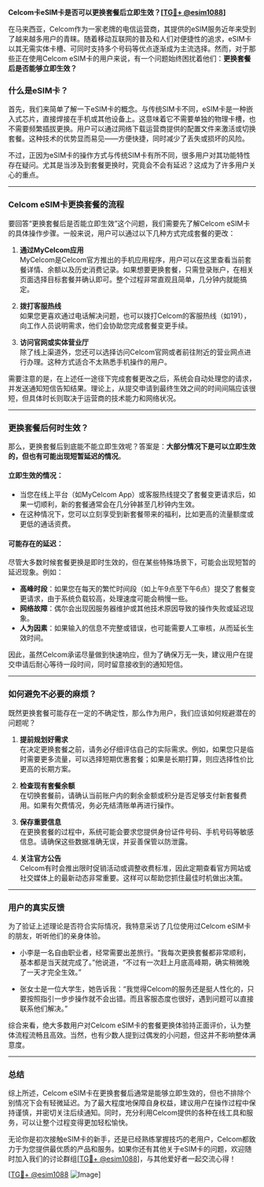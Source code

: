 **Celcom卡eSIM卡是否可以更换套餐后立即生效？[[TG💪+ @esim1088](https://t.me/s/esim1088)]**

在马来西亚，Celcom作为一家老牌的电信运营商，其提供的eSIM服务近年来受到了越来越多用户的青睐。随着移动互联网的普及和人们对便捷性的追求，eSIM卡以其无需实体卡槽、可同时支持多个号码等优点逐渐成为主流选择。然而，对于那些正在使用Celcom eSIM卡的用户来说，有一个问题始终困扰着他们：**更换套餐后是否能够立即生效？**

### 什么是eSIM卡？

首先，我们来简单了解一下eSIM卡的概念。与传统SIM卡不同，eSIM卡是一种嵌入式芯片，直接焊接在手机或其他设备上。这意味着它不需要单独的物理卡槽，也不需要频繁插拔更换。用户可以通过网络下载运营商提供的配置文件来激活或切换套餐。这种技术的优势显而易见——方便快捷，同时减少了丢失或损坏的风险。

不过，正因为eSIM卡的操作方式与传统SIM卡有所不同，很多用户对其功能特性存在疑问。尤其是当涉及到套餐更换时，究竟会不会有延迟？这成为了许多用户关心的重点。

---

### Celcom eSIM卡更换套餐的流程

要回答“更换套餐后是否能立即生效”这个问题，我们需要先了解Celcom eSIM卡的具体操作步骤。一般来说，用户可以通过以下几种方式完成套餐的更改：

1. **通过MyCelcom应用**  
   MyCelcom是Celcom官方推出的手机应用程序，用户可以在这里查看当前套餐详情、余额以及历史消费记录。如果想要更换套餐，只需登录账户，在相关页面选择目标套餐并确认即可。整个过程非常直观且简单，几分钟内就能搞定。

2. **拨打客服热线**  
   如果您更喜欢通过电话解决问题，也可以拨打Celcom的客服热线（如191），向工作人员说明需求，他们会协助您完成套餐变更手续。

3. **访问官网或实体营业厅**  
   除了线上渠道外，您还可以选择访问Celcom官网或者前往附近的营业网点进行办理。这种方式适合不太熟悉手机操作的用户。

需要注意的是，在上述任一途径下完成套餐更改之后，系统会自动处理您的请求，并发送通知短信告知结果。理论上，从提交申请到最终生效之间的时间间隔应该很短，但具体时长则取决于运营商的技术能力和网络状况。

---

### 更换套餐后何时生效？

那么，更换套餐后到底能不能立即生效呢？答案是：**大部分情况下是可以立即生效的，但也有可能出现短暂延迟的情况**。

#### 立即生效的情况：
- 当您在线上平台（如MyCelcom App）或客服热线提交了套餐变更请求后，如果一切顺利，新的套餐通常会在几分钟甚至几秒钟内生效。
- 在这种情况下，您可以立刻享受到新套餐带来的福利，比如更高的流量额度或更低的通话资费。

#### 可能存在的延迟：
尽管大多数时候套餐更换是即时生效的，但在某些特殊场景下，可能会出现短暂的延迟现象。例如：
- **高峰时段**：如果您在每天的繁忙时间段（如上午9点至下午6点）提交了套餐变更请求，由于系统负载较高，处理速度可能会稍慢一些。
- **网络故障**：偶尔会出现因服务器维护或其他技术原因导致的操作失败或延迟现象。
- **人为因素**：如果输入的信息不完整或错误，也可能需要人工审核，从而延长生效时间。

因此，虽然Celcom承诺尽量做到快速响应，但为了确保万无一失，建议用户在提交申请后耐心等待一段时间，同时留意接收到的通知短信。

---

### 如何避免不必要的麻烦？

既然更换套餐可能存在一定的不确定性，那么作为用户，我们应该如何规避潜在的问题呢？

1. **提前规划好需求**  
   在决定更换套餐之前，请务必仔细评估自己的实际需求。例如，如果您只是临时需要更多流量，可以选择短期优惠套餐；如果是长期打算，则应选择性价比更高的长期方案。

2. **检查现有套餐余额**  
   在切换套餐前，请确认当前账户内的剩余金额或积分是否足够支付新套餐费用。如果有欠费情况，务必先结清账单再进行操作。

3. **保存重要信息**  
   在更换套餐的过程中，系统可能会要求您提供身份证件号码、手机号码等敏感信息。请确保这些数据准确无误，并妥善保管以防泄露。

4. **关注官方公告**  
   Celcom有时会推出限时促销活动或调整收费标准，因此定期查看官方网站或社交媒体上的最新动态非常重要。这样可以帮助您抓住最佳时机做出决策。

---

### 用户的真实反馈

为了验证上述理论是否符合实际情况，我特意采访了几位使用过Celcom eSIM卡的朋友，听听他们的亲身体验。

- 小李是一名自由职业者，经常需要出差旅行。“我每次更换套餐都非常顺利，基本都是当天就完成了。”他说道，“不过有一次赶上月底高峰期，确实稍微晚了一天才完全生效。”

- 张女士是一位大学生，她告诉我：“我觉得Celcom的服务还是挺人性化的，只要按照指引一步步操作就不会出错。而且客服态度也很好，遇到问题可以直接联系他们解决。”

综合来看，绝大多数用户对Celcom eSIM卡的套餐更换体验持正面评价，认为整体流程流畅且高效。当然，也有少数人提到过偶发的小问题，但这并不影响整体满意度。

---

### 总结

综上所述，Celcom eSIM卡在更换套餐后通常是能够立即生效的，但也不排除个别情况下会有轻微延迟。为了最大程度地保障自身权益，建议用户在操作过程中保持谨慎，并密切关注后续通知。同时，充分利用Celcom提供的各种在线工具和服务，可以让整个过程变得更加轻松愉快。

无论你是初次接触eSIM卡的新手，还是已经熟练掌握技巧的老用户，Celcom都致力于为您提供最优质的产品和服务。如果你还有其他关于eSIM卡的问题，欢迎随时加入我们的讨论群组[[TG💪+ @esim1088](https://t.me/s/esim1088)]，与其他爱好者一起交流心得！

[[TG💪+ @esim1088](https://t.me/s/esim1088) ![Image](https://i.postimg.cc/4NQfJmqS/Snipaste-2025-05-13-00-14-12.png)]